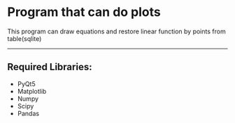 # Program that can do plots

This program can draw equations and restore linear function by points from table(sqlite)

---
## Required Libraries:
* PyQt5
* Matplotlib
* Numpy
* Scipy
* Pandas
